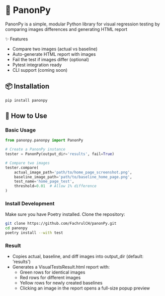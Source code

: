 # 📸 PanonPy
PanonPy is a simple, modular Python library for visual regression testing by comparing images differences and generating HTML report

✨ Features
- Compare two images (actual vs baseline)
- Auto-generate HTML report with images
- Fail the test if images differ (optional)
- Pytest integration ready
- CLI support (coming soon)

## 📦 Installation
```bash
pip install panonpy
```

## 🚀 How to Use

### Basic Usage
```python
from panonpy.panonpy import PanonPy

# Create a PanonPy instance
tester = PanonPy(output_dir='results', fail=True)

# Compare two images
tester.compare(
    actual_image_path='path/to/home_page_screenshot.png',
    baseline_image_path='path/to/baseline_home_page.png',
    test_name='home_page_test',
    threshold=0.01  # Allow 1% difference
)
```

### Install Development
Make sure you have Poetry installed.
Clone the repository:
```bash
git clone https://github.com/FachrulCH/panonPy.git
cd panonpy
poetry install --with test
```

### Result
- Copies actual, baseline, and diff images into output_dir (default: 'results')
- Generates a VisualTestsResult.html report with:
  - Green rows for identical images
  - Red rows for different images
  - Yellow rows for newly created baselines
  - Clicking an image in the report opens a full-size popup preview